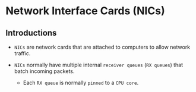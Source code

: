# Network Interface Cards (NICs)

## Introductions

* `NICs` are network cards that are attached to computers to allow network traffic.

* `NICs` normally have multiple internal `receiver queues` (`RX queues`) that batch incoming packets.

    * Each `RX queue` is normally `pinned` to a `CPU core`.